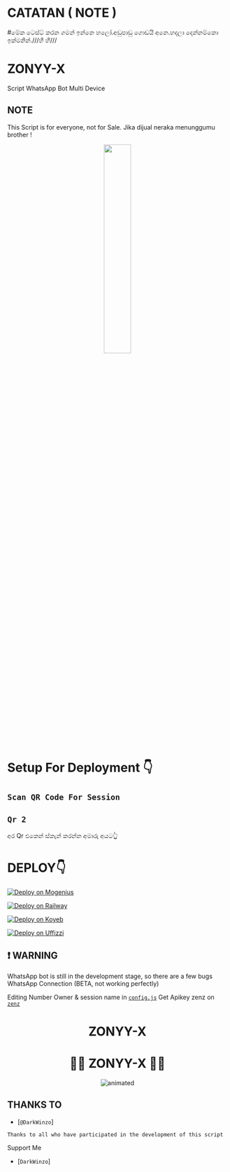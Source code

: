 # CATATAN ( NOTE )
#මේක ටෙස්ට් කරන ගමන් ඉන්නෙ හලෝ.අඩුපාඩු ගොඩයි අනෙ.හදලා දෙන්නම්කො ඉක්මනින්.///හී හී///

# ZONYY-X
Script WhatsApp Bot Multi Device

## NOTE
This Script is for everyone, not for Sale. Jika dijual neraka menunggumu brother !

<p align="center">
	<img src="https://i.ibb.co/bgbNzS5/Null-20230212-WA0014bot.jpg" width="35%" style="margin-left: auto;margin-right: auto;display: block;">
</p>

# Setup For Deployment 👇

## `Scan QR Code For Session`


## `Qr 2`


අර Qr එකෙන් ස්කැන් කරන්න අමාරු අයට👆

# DEPLOY👇

[![Deploy on Mogenius](https://telegra.ph/file/946d83b461457a3c1598c.png)](https://studio.mogenius.com/studio/cloud-space/cloud-space-overview)

[![Deploy on Railway](https://railway.app/button.svg)](https://railway.app/dashboard)

[![Deploy on Koyeb](https://telegra.ph/file/48228bbb836479f7a2863.png)](https://app.koyeb.com/deploy?type=git&repository=&branch=name&name=servicename)

[![Deploy on Uffizzi](https://telegra.ph/file/e464e609e43eb3dfdc144.png)](https://app.uffizzi.com/projects)

## ❗ WARNING
WhatsApp bot is still in the development stage, so there are a few bugs
WhatsApp Connection (BETA, not working perfectly)

Editing Number Owner & session name in [`config.js`](https://github.com/DikaArdnt/Zbot/blob/master/config.js)
Get Apikey zenz on [`zenz`](https://zenzapis.xyz/)

<h1 align="center">ZONYY-X</h1>

<h1 align="center">🦹‍♀️ ZONYY-X 🦹‍♀️<br></h1>
<p align="center"><img src="https://i.ibb.co/bgbNzS5/Null-20230212-WA0014bot.jpg" alt="animated" /></p>

## THANKS TO
* [`@DarkWinzo`]

```Thanks to all who have participated in the development of this script```

Support Me
* [`DarkWinzo`]

